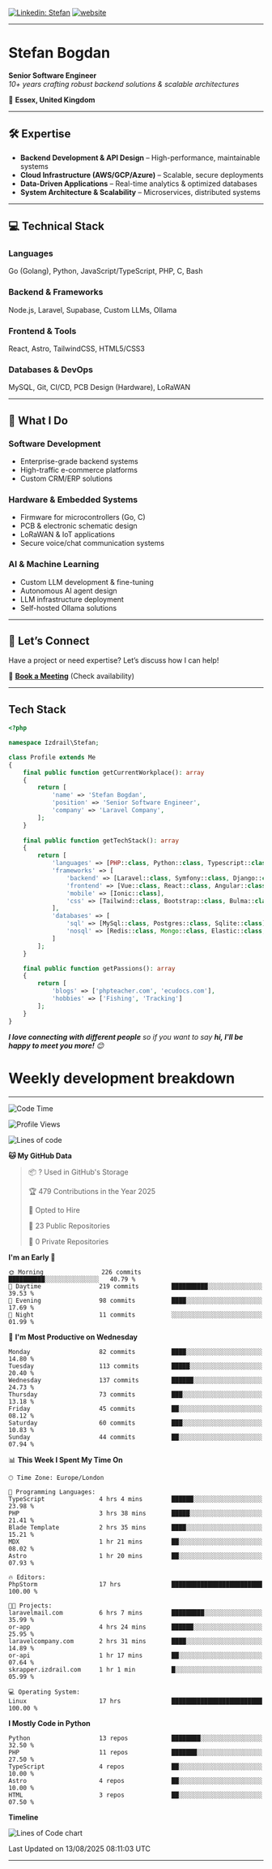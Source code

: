 [![Linkedin: Stefan](https://img.shields.io/badge/izdrail-blue?style=flat-square&logo=Linkedin&logoColor=white&link=https://www.linkedin.com/in/izdrail/)](https://www.linkedin.com/in/izdrail/)
[![website](https://img.shields.io/badge/Website-46a2f1.svg?&style=flat-square&logo=Google-Chrome&logoColor=white&link=https://izdrail.com/)](https://izdrail.com/)


---

# **Stefan Bogdan**  
**Senior Software Engineer**  
*10+ years crafting robust backend solutions & scalable architectures*  

📍 **Essex, United Kingdom**  

---

## **🛠️ Expertise**  
- **Backend Development & API Design** – High-performance, maintainable systems  
- **Cloud Infrastructure (AWS/GCP/Azure)** – Scalable, secure deployments  
- **Data-Driven Applications** – Real-time analytics & optimized databases  
- **System Architecture & Scalability** – Microservices, distributed systems  

---

## **💻 Technical Stack**  
### **Languages**  
Go (Golang), Python, JavaScript/TypeScript, PHP, C, Bash  

### **Backend & Frameworks**  
Node.js, Laravel, Supabase, Custom LLMs, Ollama  

### **Frontend & Tools**  
React, Astro, TailwindCSS, HTML5/CSS3  

### **Databases & DevOps**  
MySQL, Git, CI/CD, PCB Design (Hardware), LoRaWAN  

---

## **🚀 What I Do**  
### **Software Development**  
- Enterprise-grade backend systems  
- High-traffic e-commerce platforms  
- Custom CRM/ERP solutions  

### **Hardware & Embedded Systems**  
- Firmware for microcontrollers (Go, C)  
- PCB & electronic schematic design  
- LoRaWAN & IoT applications  
- Secure voice/chat communication systems  

### **AI & Machine Learning**  
- Custom LLM development & fine-tuning  
- Autonomous AI agent design  
- LLM infrastructure deployment  
- Self-hosted Ollama solutions  

---

## **📩 Let’s Connect**  
Have a project or need expertise? Let’s discuss how I can help!  

📅 **[Book a Meeting](https://laravelcompany.com)** (Check availability)  


--- 
## Tech Stack

```php
<?php

namespace Izdrail\Stefan;

class Profile extends Me
{
    final public function getCurrentWorkplace(): array
    {
        return [
            'name' => 'Stefan Bogdan',
            'position' => 'Senior Software Engineer',
            'company' => 'Laravel Company',
        ];
    }
    
    final public function getTechStack(): array
    {
        return [
            'languages' => [PHP::class, Python::class, Typescript::class],
            'frameworks' => [
                'backend' => [Laravel::class, Symfony::class, Django::class, FastApi::class],
                'frontend' => [Vue::class, React::class, Angular::class],
                'mobile' => [Ionic::class],
                'css' => [Tailwind::class, Bootstrap::class, Bulma::class]
            ],
            'databases' => [
                'sql' => [MySql::class, Postgres::class, Sqlite::class],
                'nosql' => [Redis::class, Mongo::class, Elastic::class, DuckDB::class]
            ]
        ];
    }

    final public function getPassions(): array
    {
        return [
            'blogs' => ['phpteacher.com', 'ecudocs.com'],
            'hobbies' => ['Fishing', 'Tracking']
        ];
    }
}
```
 <em><b>I love connecting with different people</b> so if you want to say <b>hi, I'll be happy to meet you more!</b> 😊</em>

# Weekly development breakdown
---
<!--START_SECTION:waka-->
![Code Time](http://img.shields.io/badge/Code%20Time-1%2C469%20hrs%2053%20mins-blue)

![Profile Views](http://img.shields.io/badge/Profile%20Views-8-blue)

![Lines of code](https://img.shields.io/badge/From%20Hello%20World%20I%27ve%20Written-17.4%20million%20lines%20of%20code-blue)

**🐱 My GitHub Data** 

> 📦 ? Used in GitHub's Storage 
 > 
> 🏆 479 Contributions in the Year 2025
 > 
> 💼 Opted to Hire
 > 
> 📜 23 Public Repositories 
 > 
> 🔑 0 Private Repositories 
 > 
**I'm an Early 🐤** 

```text
🌞 Morning                226 commits         ██████████░░░░░░░░░░░░░░░   40.79 % 
🌆 Daytime                219 commits         ██████████░░░░░░░░░░░░░░░   39.53 % 
🌃 Evening                98 commits          ████░░░░░░░░░░░░░░░░░░░░░   17.69 % 
🌙 Night                  11 commits          ░░░░░░░░░░░░░░░░░░░░░░░░░   01.99 % 
```
📅 **I'm Most Productive on Wednesday** 

```text
Monday                   82 commits          ████░░░░░░░░░░░░░░░░░░░░░   14.80 % 
Tuesday                  113 commits         █████░░░░░░░░░░░░░░░░░░░░   20.40 % 
Wednesday                137 commits         ██████░░░░░░░░░░░░░░░░░░░   24.73 % 
Thursday                 73 commits          ███░░░░░░░░░░░░░░░░░░░░░░   13.18 % 
Friday                   45 commits          ██░░░░░░░░░░░░░░░░░░░░░░░   08.12 % 
Saturday                 60 commits          ███░░░░░░░░░░░░░░░░░░░░░░   10.83 % 
Sunday                   44 commits          ██░░░░░░░░░░░░░░░░░░░░░░░   07.94 % 
```


📊 **This Week I Spent My Time On** 

```text
🕑︎ Time Zone: Europe/London

💬 Programming Languages: 
TypeScript               4 hrs 4 mins        ██████░░░░░░░░░░░░░░░░░░░   23.98 % 
PHP                      3 hrs 38 mins       █████░░░░░░░░░░░░░░░░░░░░   21.41 % 
Blade Template           2 hrs 35 mins       ████░░░░░░░░░░░░░░░░░░░░░   15.21 % 
MDX                      1 hr 21 mins        ██░░░░░░░░░░░░░░░░░░░░░░░   08.02 % 
Astro                    1 hr 20 mins        ██░░░░░░░░░░░░░░░░░░░░░░░   07.93 % 

🔥 Editors: 
PhpStorm                 17 hrs              █████████████████████████   100.00 % 

🐱‍💻 Projects: 
laravelmail.com          6 hrs 7 mins        █████████░░░░░░░░░░░░░░░░   35.99 % 
or-app                   4 hrs 24 mins       ██████░░░░░░░░░░░░░░░░░░░   25.95 % 
laravelcompany.com       2 hrs 31 mins       ████░░░░░░░░░░░░░░░░░░░░░   14.89 % 
or-api                   1 hr 17 mins        ██░░░░░░░░░░░░░░░░░░░░░░░   07.64 % 
skrapper.izdrail.com     1 hr 1 min          █░░░░░░░░░░░░░░░░░░░░░░░░   05.99 % 

💻 Operating System: 
Linux                    17 hrs              █████████████████████████   100.00 % 
```

**I Mostly Code in Python** 

```text
Python                   13 repos            ████████░░░░░░░░░░░░░░░░░   32.50 % 
PHP                      11 repos            ███████░░░░░░░░░░░░░░░░░░   27.50 % 
TypeScript               4 repos             ██░░░░░░░░░░░░░░░░░░░░░░░   10.00 % 
Astro                    4 repos             ██░░░░░░░░░░░░░░░░░░░░░░░   10.00 % 
HTML                     3 repos             ██░░░░░░░░░░░░░░░░░░░░░░░   07.50 % 
```



**Timeline**

![Lines of Code chart](https://raw.githubusercontent.com/izdrail/izdrail/master/assets/bar_graph.png)


 Last Updated on 13/08/2025 08:11:03 UTC
<!--END_SECTION:waka-->
---

